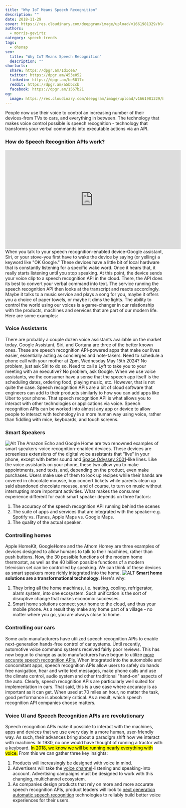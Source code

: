 ```yaml
---
title: "Why IoT Means Speech Recognition"
description: ""
date: 2018-11-29
cover: https://res.cloudinary.com/deepgram/image/upload/v1661981329/blog/why-iot-means-speech-recognition/why-IOT-means-speech-rec%402x.jpg
authors:
  - morris-gevirtz
category: speech-trends
tags:
  - ohsnap
seo:
  title: "Why IoT Means Speech Recognition"
  description: ""
shorturls:
  share: https://dpgr.am/1d1cea7
  twitter: https://dpgr.am/453e052
  linkedin: https://dpgr.am/be5817c
  reddit: https://dpgr.am/a5bbccb
  facebook: https://dpgr.am/1567b21
og:
  image: https://res.cloudinary.com/deepgram/image/upload/v1661981329/blog/why-iot-means-speech-recognition/why-IOT-means-speech-rec%402x.jpg
---
```


People now use their voice to control an increasing number of their devices-from TVs to cars, and everything in between. The technology that makes voice control possible is speech recognition - technology that transforms your verbal commands into executable actions via an API.

### How do Speech Recognition APIs work?

<iframe src="https://www.youtube.com/embed/yGZXs_TYKis" width="560" height="315" frameborder="0" allowfullscreen="allowfullscreen"></iframe>When you talk to your speech recognition-enabled device-Google assistant, Siri, or your stove-you first have to wake the device by saying (or yelling) a keyword like "OK Google." These devices have a little bit of local hardware that is constantly listening for a specific wake word. Once it hears that, it really starts listening until you stop speaking. At this point, the device sends your voice clip to a speech recognition API in the cloud. There, the API does its best to convert your verbal command into text. The service running the speech recognition API then looks at the transcript and reacts accordingly. Maybe it talks to a music service and plays a song for you, maybe it offers you a choice of paper towels, or maybe it dims the lights. The ability to control the world using our voices is a game-changer in our relationship with the products, machines and services that are part of our modern life. Here are some examples:

### Voice Assistants

There are probably a couple dozen voice assistants available on the market today. Google Assistant, Siri, and Cortana are three of the better known ones. These are speech recognition API-powered apps that make our lives easier, essentially acting as concierges and note-takers. Need to schedule a phone call with your mother at 2pm, Wednesday May 15th 2024? No problem, just ask Siri to do so. Need to call a Lyft to take you to your meeting with an executive? No problem, ask Google. When we use voice assistants, we the consumer have a sense that the speech app itself is the scheduling dates, ordering food, playing music, etc. However, that is not quite the case. Speech recognition APIs are a bit of cloud software that engineers can add to their products similarly to how you can add apps like Uber to your phone. That speech recognition API is what allows you to interact with other technologies or applications via voice. Speech recognition APIs can be worked into almost any app or device to allow people to interact with technology in a more human way using voice, rather than fiddling with mice, keyboards, and touch screens.

### Smart Speakers

![Alt](https://res.cloudinary.com/deepgram/image/upload/v1661976769/blog/why-iot-means-speech-recognition/rahul-chakraborty-556155-unsplash.jpg) The Amazon Echo and Google Home are two renowned examples of smart speakers-voice recognition-enabled devices. These devices are screenless extensions of the digital voice assistants that "live" in your phone, except with better sound and [Space Odyssey 2001](https://blog.deepgram.com/what-makes-alexa-siri-terminator-and-hal-tick/)-like lines. Like the voice assistants on your phone, these two allow you to make appointments, send texts, and, depending on the product, even make purchases. Users make use of them to look up recipes while their hands are covered in chocolate mousse, buy concert tickets while parents clean up said abandoned chocolate mousse, and of course, to turn on music without interrupting more important activities. What makes the consumer experience different for each smart speaker depends on three factors:

1.  The accuracy of the speech recognition API running behind the scenes
2.  The suite of apps and services that are integrated with the speaker-e.g. Spotify vs. iTunes, Apple Maps vs. Google Maps.
3.  The quality of the actual speaker.

### Controlling homes

Apple HomeKit, GoogleHome and the Athom Homey are three examples of devices designed to allow humans to talk to their machines, rather than push buttons. Now, the 30 possible functions of the modern home thermostat, as well as the 40 billion possible functions of a modern television set can be controlled by speaking. We can think of these devices as smart speakers more richly integrated into the home. ![ALT](https://res.cloudinary.com/deepgram/image/upload/v1661976770/blog/why-iot-means-speech-recognition/brandon-jacoby-306845-unsplash.jpg) **Smart home solutions are a transformational technology.** Here's why:

1.  They bring all the home machines, i.e. heating, cooling, refrigerator, alarm system, into one ecosystem. Such unification is the sort of disruptive change that makes economic successes.
2.  Smart home solutions connect your home to the cloud, and thus your mobile phone. As a result they make any home part of a village - no matter where you go, you are always close to home.

### Controlling our cars

Some auto manufacturers have utilized speech recognition APIs to enable next-generation hands-free control of car systems. Until recently, automotive voice command systems received fairly poor reviews. This has now begun to change as auto manufacturers have begun to utilize [more accurate speech recognition APIs.](https://blog.deepgram.com/why-8-year-olds-are-like-asr/) When integrated into the automobile and concomitant apps, speech recognition APIs allow users to safely do hands free navigation, hear and write text messages, make phone calls and use the climate control, audio system and other traditional "hand-on" aspects of the auto. Clearly, speech recognition APIs are particularly well suited for implementation in cars. That said, this is a use case where accuracy is as important as it can get. When used at 70 miles an hour, no matter the task, good performance is absolutely critical. As a result, which speech recognition API companies choose matters.

### Voice UI and Speech Recognition APIs are revolutionary

Speech recognition APIs make it possible to interact with the machines, apps and devices that we use every day in a more human, user-friendly way. As such, their advances bring about a paradigm shift how we interact with machines. In 1930, no one would have thought of running a tractor with a keyboard. <mark>In 2018, we know we will be running nearly everything with voice.</mark> From this we can gather three key insights:

1.  Products will increasingly be designed with voice in mind.
2.  Advertisers will take the [voice channel](https://blog.deepgram.com/how-can-companies-extract-more-value-out-of-voice/)-listening and speaking-into account. Advertising campaigns must be designed to work with this changing, multichannel ecosystem.
3.  As companies design products that rely on more and more accurate speech recognition APIs, product leaders will look to [next generation automatic speech recognition](https://www.deepgram.com/) technologies to reliably build better voice experiences for their users.
